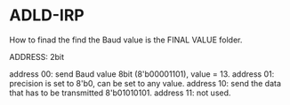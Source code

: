 # ADLD-IRP





How to finad the find the Baud value is the FINAL VALUE folder.

ADDRESS: 2bit

address  00: send Baud value 8bit (8'b00001101), value = 13. 
address  01: precision is set to 8'b0, can be set to any value.
address  10: send the data that has to be transmitted 8'b01010101.
address  11: not used.
